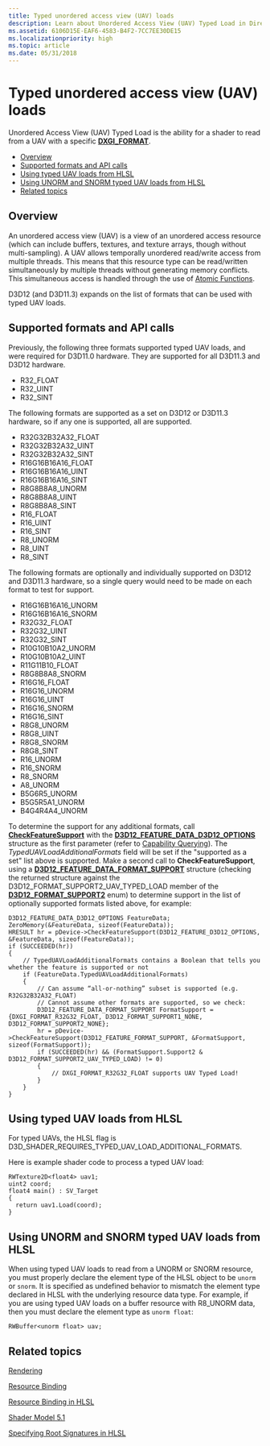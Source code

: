 ```yaml
---
title: Typed unordered access view (UAV) loads
description: Learn about Unordered Access View (UAV) Typed Load in Direct3D 12. UAV Typed Load is the ability for a shader to read from a UAV with a specific DXGI_FORMAT.
ms.assetid: 6106D15E-EAF6-4583-B4F2-7CC7EE30DE15
ms.localizationpriority: high
ms.topic: article
ms.date: 05/31/2018
---
```


# Typed unordered access view (UAV) loads

Unordered Access View (UAV) Typed Load is the ability for a shader to read from a UAV with a specific [**DXGI\_FORMAT**](/windows/desktop/api/dxgiformat/ne-dxgiformat-dxgi_format).

-   [Overview](#overview)
-   [Supported formats and API calls](#supported-formats-and-api-calls)
-   [Using typed UAV loads from HLSL](#using-typed-uav-loads-from-hlsl)
-   [Using UNORM and SNORM typed UAV loads from HLSL](#using-unorm-and-snorm-typed-uav-loads-from-hlsl)
-   [Related topics](#related-topics)

## Overview

An unordered access view (UAV) is a view of an unordered access resource (which can include buffers, textures, and texture arrays, though without multi-sampling). A UAV allows temporally unordered read/write access from multiple threads. This means that this resource type can be read/written simultaneously by multiple threads without generating memory conflicts. This simultaneous access is handled through the use of [Atomic Functions](/windows/desktop/direct3d11/direct3d-11-advanced-stages-cs-atomic-functions).

D3D12 (and D3D11.3) expands on the list of formats that can be used with typed UAV loads.

## Supported formats and API calls

Previously, the following three formats supported typed UAV loads, and were required for D3D11.0 hardware. They are supported for all D3D11.3 and D3D12 hardware.

-   R32\_FLOAT
-   R32\_UINT
-   R32\_SINT

The following formats are supported as a set on D3D12 or D3D11.3 hardware, so if any one is supported, all are supported.

-   R32G32B32A32\_FLOAT
-   R32G32B32A32\_UINT
-   R32G32B32A32\_SINT
-   R16G16B16A16\_FLOAT
-   R16G16B16A16\_UINT
-   R16G16B16A16\_SINT
-   R8G8B8A8\_UNORM
-   R8G8B8A8\_UINT
-   R8G8B8A8\_SINT
-   R16\_FLOAT
-   R16\_UINT
-   R16\_SINT
-   R8\_UNORM
-   R8\_UINT
-   R8\_SINT

The following formats are optionally and individually supported on D3D12 and D3D11.3 hardware, so a single query would need to be made on each format to test for support.

-   R16G16B16A16\_UNORM
-   R16G16B16A16\_SNORM
-   R32G32\_FLOAT
-   R32G32\_UINT
-   R32G32\_SINT
-   R10G10B10A2\_UNORM
-   R10G10B10A2\_UINT
-   R11G11B10\_FLOAT
-   R8G8B8A8\_SNORM
-   R16G16\_FLOAT
-   R16G16\_UNORM
-   R16G16\_UINT
-   R16G16\_SNORM
-   R16G16\_SINT
-   R8G8\_UNORM
-   R8G8\_UINT
-   R8G8\_SNORM
-   R8G8\_SINT
-   R16\_UNORM
-   R16\_SNORM
-   R8\_SNORM
-   A8\_UNORM
-   B5G6R5\_UNORM
-   B5G5R5A1\_UNORM
-   B4G4R4A4\_UNORM

To determine the support for any additional formats, call [**CheckFeatureSupport**](/windows/desktop/api/d3d12/nf-d3d12-id3d12device-checkfeaturesupport) with the [**D3D12\_FEATURE\_DATA\_D3D12\_OPTIONS**](/windows/desktop/api/d3d12/ns-d3d12-d3d12_feature_data_d3d12_options) structure as the first parameter (refer to [Capability Querying](capability-querying.md)). The *TypedUAVLoadAdditionalFormats* field will be set if the "supported as a set" list above is supported. Make a second call to **CheckFeatureSupport**, using a [**D3D12\_FEATURE\_DATA\_FORMAT\_SUPPORT**](/windows/desktop/api/d3d12/ns-d3d12-d3d12_feature_data_format_support) structure (checking the returned structure against the D3D12\_FORMAT\_SUPPORT2\_UAV\_TYPED\_LOAD member of the [**D3D12\_FORMAT\_SUPPORT2**](/windows/desktop/api/d3d12/ne-d3d12-d3d12_format_support2) enum) to determine support in the list of optionally supported formats listed above, for example:

``` syntax
D3D12_FEATURE_DATA_D3D12_OPTIONS FeatureData;
ZeroMemory(&FeatureData, sizeof(FeatureData));
HRESULT hr = pDevice->CheckFeatureSupport(D3D12_FEATURE_D3D12_OPTIONS, &FeatureData, sizeof(FeatureData));
if (SUCCEEDED(hr))
{
    // TypedUAVLoadAdditionalFormats contains a Boolean that tells you whether the feature is supported or not
    if (FeatureData.TypedUAVLoadAdditionalFormats)
    {
        // Can assume “all-or-nothing” subset is supported (e.g. R32G32B32A32_FLOAT)
        // Cannot assume other formats are supported, so we check:
        D3D12_FEATURE_DATA_FORMAT_SUPPORT FormatSupport = {DXGI_FORMAT_R32G32_FLOAT, D3D12_FORMAT_SUPPORT1_NONE, D3D12_FORMAT_SUPPORT2_NONE};
        hr = pDevice->CheckFeatureSupport(D3D12_FEATURE_FORMAT_SUPPORT, &FormatSupport, sizeof(FormatSupport));
        if (SUCCEEDED(hr) && (FormatSupport.Support2 & D3D12_FORMAT_SUPPORT2_UAV_TYPED_LOAD) != 0)
        {
            // DXGI_FORMAT_R32G32_FLOAT supports UAV Typed Load!
        }
    }
}
```

## Using typed UAV loads from HLSL

For typed UAVs, the HLSL flag is D3D\_SHADER\_REQUIRES\_TYPED\_UAV\_LOAD\_ADDITIONAL\_FORMATS.

Here is example shader code to process a typed UAV load:

``` syntax
RWTexture2D<float4> uav1;
uint2 coord;
float4 main() : SV_Target
{
  return uav1.Load(coord);
}
```

## Using UNORM and SNORM typed UAV loads from HLSL

When using typed UAV loads to read from a UNORM or SNORM resource, you must properly declare the element type of the HLSL object to be `unorm` or `snorm`. It is specified as undefined behavior to mismatch the element type declared in HLSL with the underlying resource data type. For example, if you are using typed UAV loads on a buffer resource with R8\_UNORM data, then you must declare the element type as `unorm float`:

``` syntax
RWBuffer<unorm float> uav;
```

## Related topics

<dl> <dt>

[Rendering](rendering.md)
</dt> <dt>

[Resource Binding](resource-binding.md)
</dt> <dt>

[Resource Binding in HLSL](resource-binding-in-hlsl.md)
</dt> <dt>

[Shader Model 5.1](/windows/desktop/direct3dhlsl/shader-model-5-1)
</dt> <dt>

[Specifying Root Signatures in HLSL](specifying-root-signatures-in-hlsl.md)
</dt> </dl>

 

 